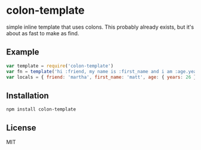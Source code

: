 
# colon-template

  simple inline template that uses colons. This probably already exists,
  but it's about as fast to make as find.

## Example

```js
var template = require('colon-template')
var fn = template('hi :friend, my name is :first_name and i am :age.years years and :age.months months old')
var locals = { friend: 'martha', first_name: 'matt', age: { years: 26 } }
```

## Installation

```
npm install colon-template
```

## License

MIT
